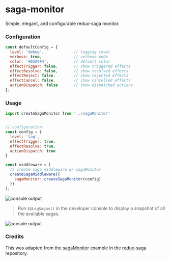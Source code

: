 # saga-monitor
Simple, elegant, and configurable redux-saga monitor.

### Configuration
```js
const defaultConfig = {
  level: 'debug',             // logging level
  verbose: true,              // verbose mode
  color: '#03A9F4',           // default color
  effectTrigger: false,       // show triggered effects 
  effectResolve: false,       // show resolved effects 
  effectReject: false,        // show rejected effects
  effectCancel: false,        // show cancelled effects
  actionDispatch: false       // show dispatched actions
};
```

### Usage
```js
import createSagaMonitor from '../sagaMonitor'


// configuration
const config = {
  level: 'log',
  effectTrigger: true,
  effectResolve: true,
  actionDispatch: true
}

const middleware = [
  // create saga middleware w/ sagaMonitor
  createSagaMiddleware({
    sagaMonitor: createSagaMonitor(config)
  })
];
```
![console output](https://github.com/clarketm/saga-monitor/blob/master/console-output1.png)

> Run `$$LogSagas()` in the developer console to display a snapshot of all the available sagas.

![console output](https://github.com/clarketm/saga-monitor/blob/master/console-output2.png)

### Credits
This was adapted from the [sagaMonitor](https://github.com/redux-saga/redux-saga/blob/master/examples/sagaMonitor/index.js) example in the [redux-saga](https://github.com/redux-saga/redux-saga) repository.
